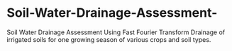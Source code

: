 # Soil-Water-Drainage-Assessment-
Soil Water Drainage Assessment Using Fast Fourier Transform Drainage of irrigated soils for one growing season of various crops and soil types.  
